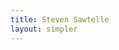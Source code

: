 ```yaml
---
title: Steven Sawtelle
layout: simpler
---
```


<head>
		<meta charset="utf-8">
		<meta name="viewport" content="width=device-width, initial-scale = 1.0, maximum-scale=1.0, user-scalable=no" />
		<meta property="og:description" content="Personal perfolio website of Steven Sawtelle">
		<meta property="og:site_name" content="Steven Sawtelle" />
		<title>Steven Sawtelle</title>
		<link rel="stylesheet" type="text/css" href="css/style.css">
		<!-- Global site tag (gtag.js) - Google Analytics -->
		<script async src="https://www.googletagmanager.com/gtag/js?id=UA-137815317-1"></script>
		<script>
		  window.dataLayer = window.dataLayer || [];
		  function gtag(){dataLayer.push(arguments);}
		  gtag('js', new Date());

		  gtag('config', 'UA-137815317-1');
		</script>

</head>
 
<body>
	<!-- about -->
	<div class="about" id="about">
	<center>
	
	<h1>Steven Sawtelle</h1>
		
	<div><span class="highlight-container"><span class="highlight"><p><a href="/puzzles" class="nav">Play some games/puzzles I made!</a></p></span></span></div>
	<div><span class="highlight-container"><span class="highlight"><p><a href="/blog" class="nav">Check out my Blog!</a></p></span></span></div>
	<div><span class="highlight-container"><span class="highlight"><p><a href="/about" class="nav">Learn About Me</a></p></span></span></div>
	
    </center>
    
	<div class="contact" id="contact">
	    <center>
				<h2>Contact Me!</h2>
				<div>
				<span class="highlight-container"><span class="highlight">
					<a href="https://twitter.com/StevenSawtelle">Twitter</a>
					|
					<a href="https://www.linkedin.com/in/steven-sawtelle">LinkedIn</a>
					|
					<a href="https://github.com/stevensawtelle">GitHub</a>
					|
					<a href="mailto:steven.sawtelle@gmail.com" target="_blank">Email</a>
					|
					<a href="StevenSawtelleResume.pdf" target="_blank">Resume</a>
				</span></span>
				</div>
		</center>
	</div>
